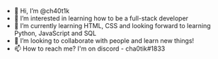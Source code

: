 - 👋 Hi, I’m @ch40t1k
- 👀 I’m interested in learning how to be a full-stack developer
- 🌱 I’m currently learning HTML, CSS and looking forward to learning Python, JavaScript and SQL
- 💞️ I’m looking to collaborate with people and learn new things! 
- 📫 How to reach me? I'm on discord - cha0tik#1833

<!---
ch40t1k/ch40t1k is a ✨ special ✨ repository because its `README.md` (this file) appears on your GitHub profile.
You can click the Preview link to take a look at your changes.
--->
